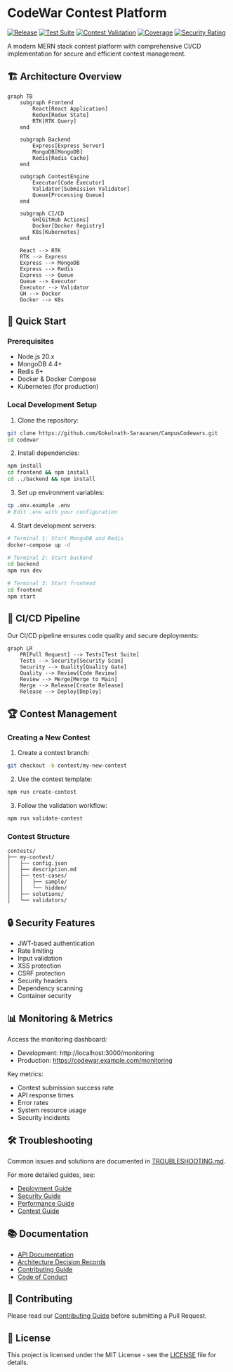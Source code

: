 # CodeWar Contest Platform

[![Release](https://github.com/Gokulnath-Saravanan/CampusCodewars/actions/workflows/release.yml/badge.svg)](https://github.com/Gokulnath-Saravanan/CampusCodewars/actions/workflows/release.yml)
[![Test Suite](https://github.com/Gokulnath-Saravanan/CampusCodewars/actions/workflows/test.yml/badge.svg)](https://github.com/Gokulnath-Saravanan/CampusCodewars/actions/workflows/test.yml)
[![Contest Validation](https://github.com/Gokulnath-Saravanan/CampusCodewars/actions/workflows/contest-submission.yml/badge.svg)](https://github.com/Gokulnath-Saravanan/CampusCodewars/actions/workflows/contest-submission.yml)
[![Coverage](https://codecov.io/gh/Gokulnath-Saravanan/CampusCodewars/branch/main/graph/badge.svg)](https://codecov.io/gh/Gokulnath-Saravanan/CampusCodewars)
[![Security Rating](https://sonarcloud.io/api/project_badges/measure?project=username_codewar&metric=security_rating)](https://sonarcloud.io/summary/new_code?id=username_codewar)

A modern MERN stack contest platform with comprehensive CI/CD implementation for secure and efficient contest management.

## 🏗️ Architecture Overview

```mermaid
graph TB
    subgraph Frontend
        React[React Application]
        Redux[Redux State]
        RTK[RTK Query]
    end
    
    subgraph Backend
        Express[Express Server]
        MongoDB[MongoDB]
        Redis[Redis Cache]
    end
    
    subgraph ContestEngine
        Executor[Code Executor]
        Validator[Submission Validator]
        Queue[Processing Queue]
    end
    
    subgraph CI/CD
        GH[GitHub Actions]
        Docker[Docker Registry]
        K8s[Kubernetes]
    end
    
    React --> RTK
    RTK --> Express
    Express --> MongoDB
    Express --> Redis
    Express --> Queue
    Queue --> Executor
    Executor --> Validator
    GH --> Docker
    Docker --> K8s
```

## 🚀 Quick Start

### Prerequisites
- Node.js 20.x
- MongoDB 4.4+
- Redis 6+
- Docker & Docker Compose
- Kubernetes (for production)

### Local Development Setup

1. Clone the repository:
```bash
git clone https://github.com/Gokulnath-Saravanan/CampusCodewars.git
cd codewar
```

2. Install dependencies:
```bash
npm install
cd frontend && npm install
cd ../backend && npm install
```

3. Set up environment variables:
```bash
cp .env.example .env
# Edit .env with your configuration
```

4. Start development servers:
```bash
# Terminal 1: Start MongoDB and Redis
docker-compose up -d

# Terminal 2: Start backend
cd backend
npm run dev

# Terminal 3: Start frontend
cd frontend
npm start
```

## 🔄 CI/CD Pipeline

Our CI/CD pipeline ensures code quality and secure deployments:

```mermaid
graph LR
    PR[Pull Request] --> Tests[Test Suite]
    Tests --> Security[Security Scan]
    Security --> Quality[Quality Gate]
    Quality --> Review[Code Review]
    Review --> Merge[Merge to Main]
    Merge --> Release[Create Release]
    Release --> Deploy[Deploy]
```

## 🏆 Contest Management

### Creating a New Contest

1. Create a contest branch:
```bash
git checkout -b contest/my-new-contest
```

2. Use the contest template:
```bash
npm run create-contest
```

3. Follow the validation workflow:
```bash
npm run validate-contest
```

### Contest Structure
```
contests/
├── my-contest/
│   ├── config.json
│   ├── description.md
│   ├── test-cases/
│   │   ├── sample/
│   │   └── hidden/
│   ├── solutions/
│   └── validators/
```

## 🔒 Security Features

- JWT-based authentication
- Rate limiting
- Input validation
- XSS protection
- CSRF protection
- Security headers
- Dependency scanning
- Container security

## 📊 Monitoring & Metrics

Access the monitoring dashboard:
- Development: http://localhost:3000/monitoring
- Production: https://codewar.example.com/monitoring

Key metrics:
- Contest submission success rate
- API response times
- Error rates
- System resource usage
- Security incidents

## 🛠️ Troubleshooting

Common issues and solutions are documented in [TROUBLESHOOTING.md](./docs/TROUBLESHOOTING.md).

For more detailed guides, see:
- [Deployment Guide](./docs/DEPLOYMENT.md)
- [Security Guide](./docs/SECURITY.md)
- [Performance Guide](./docs/PERFORMANCE.md)
- [Contest Guide](./docs/CONTEST.md)

## 📚 Documentation

- [API Documentation](./docs/API.md)
- [Architecture Decision Records](./docs/adr/)
- [Contributing Guide](./CONTRIBUTING.md)
- [Code of Conduct](./CODE_OF_CONDUCT.md)

## 🤝 Contributing

Please read our [Contributing Guide](./CONTRIBUTING.md) before submitting a Pull Request.

## 📄 License

This project is licensed under the MIT License - see the [LICENSE](LICENSE) file for details.
